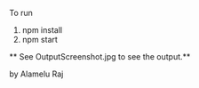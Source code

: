 To run 
1. npm install 
2. npm start

** See OutputScreenshot.jpg to see the output.**

by
Alamelu Raj
